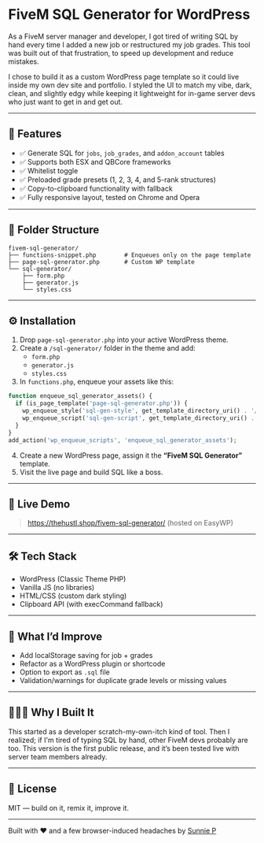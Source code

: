 # FiveM SQL Generator for WordPress

As a FiveM server manager and developer, I got tired of writing SQL by hand every time I added a new job or restructured my job grades. This tool was built out of that frustration, to speed up development and reduce mistakes.

I chose to build it as a custom WordPress page template so it could live inside my own dev site and portfolio. I styled the UI to match my vibe, dark, clean, and slightly edgy while keeping it lightweight for in-game server devs who just want to get in and get out.

---

## 🚀 Features

- ✅ Generate SQL for `jobs`, `job_grades`, and `addon_account` tables
- ✅ Supports both ESX and QBCore frameworks
- ✅ Whitelist toggle
- ✅ Preloaded grade presets (1, 2, 3, 4, and 5-rank structures)
- ✅ Copy-to-clipboard functionality with fallback
- ✅ Fully responsive layout, tested on Chrome and Opera

---

## 📂 Folder Structure

```
fivem-sql-generator/
├── functions-snippet.php        # Enqueues only on the page template
├── page-sql-generator.php       # Custom WP template
└── sql-generator/
    ├── form.php
    ├── generator.js
    └── styles.css
```

---

## ⚙️ Installation

1. Drop `page-sql-generator.php` into your active WordPress theme.
2. Create a `/sql-generator/` folder in the theme and add:
   - `form.php`
   - `generator.js`
   - `styles.css`
3. In `functions.php`, enqueue your assets like this:

```php
function enqueue_sql_generator_assets() {
  if (is_page_template('page-sql-generator.php')) {
    wp_enqueue_style('sql-gen-style', get_template_directory_uri() . '/sql-generator/styles.css', [], '1.0');
    wp_enqueue_script('sql-gen-script', get_template_directory_uri() . '/sql-generator/generator.js', [], '1.0', true);
  }
}
add_action('wp_enqueue_scripts', 'enqueue_sql_generator_assets');
```

4. Create a new WordPress page, assign it the **“FiveM SQL Generator”** template.
5. Visit the live page and build SQL like a boss.

---

## 🔗 Live Demo

> https://thehustl.shop/fivem-sql-generator/ (hosted on EasyWP)

---

## 🛠 Tech Stack

- WordPress (Classic Theme PHP)
- Vanilla JS (no libraries)
- HTML/CSS (custom dark styling)
- Clipboard API (with execCommand fallback)

---

## 🧠 What I’d Improve

- Add localStorage saving for job + grades
- Refactor as a WordPress plugin or shortcode
- Option to export as `.sql` file
- Validation/warnings for duplicate grade levels or missing values

---

## 🙋🏾‍♀️ Why I Built It

This started as a developer scratch-my-own-itch kind of tool. Then I realized; if I'm tired of typing SQL by hand, other FiveM devs probably are too. This version is the first public release, and it’s been tested live with server team members already.

---

## 📄 License

MIT — build on it, remix it, improve it.

---

Built with ❤️ and a few browser-induced headaches by [Sunnie P](https://github.com/SunnieP)
